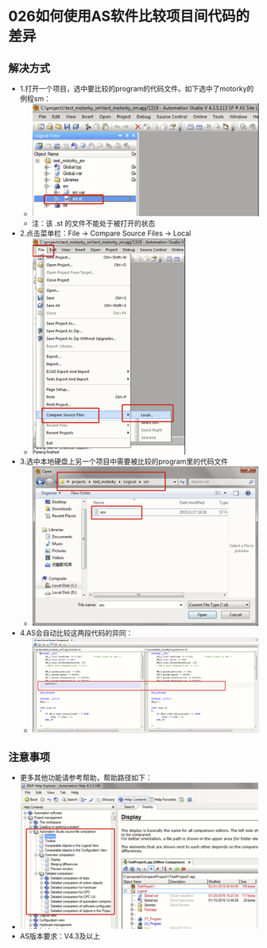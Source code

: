 # 026如何使用AS软件比较项目间代码的差异

## 解决方式
- 1.打开一个项目，选中要比较的program的代码文件。如下选中了motorky的例程sm：
    - ![Img](FILES/026如何使用AS软件比较项目间代码的差异.md/img-20220615160428.png)
    - 注：该 .st 的文件不能处于被打开的状态
- 2.点击菜单栏：File → Compare Source Files → Local
    - ![Img](FILES/026如何使用AS软件比较项目间代码的差异.md/img-20220615160512.png)
- 3.选中本地硬盘上另一个项目中需要被比较的program里的代码文件
    - ![Img](FILES/026如何使用AS软件比较项目间代码的差异.md/img-20220615160533.png)
- 4.AS会自动比较这两段代码的异同：
    - ![Img](FILES/026如何使用AS软件比较项目间代码的差异.md/img-20220615163143.png)

## 注意事项
- 更多其他功能请参考帮助，帮助路径如下：
- ![Img](FILES/026如何使用AS软件比较项目间代码的差异.md/img-20220615163209.png)
- AS版本要求：V4.3及以上


